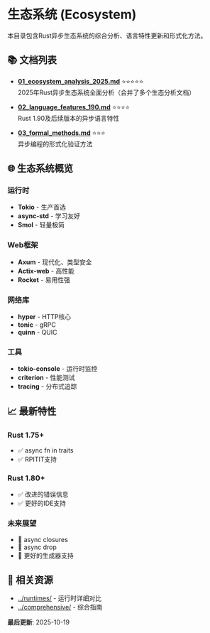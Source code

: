 # 生态系统 (Ecosystem)

本目录包含Rust异步生态系统的综合分析、语言特性更新和形式化方法。

## 📚 文档列表

- **[01_ecosystem_analysis_2025.md](./01_ecosystem_analysis_2025.md)** ⭐⭐⭐⭐⭐  
  2025年Rust异步生态系统全面分析（合并了多个生态分析文档）

- **[02_language_features_190.md](./02_language_features_190.md)** ⭐⭐⭐⭐  
  Rust 1.90及后续版本的异步语言特性

- **[03_formal_methods.md](./03_formal_methods.md)** ⭐⭐⭐  
  异步编程的形式化验证方法

## 🌐 生态系统概览

### 运行时

- **Tokio** - 生产首选
- **async-std** - 学习友好
- **Smol** - 轻量极简

### Web框架

- **Axum** - 现代化、类型安全
- **Actix-web** - 高性能
- **Rocket** - 易用性强

### 网络库

- **hyper** - HTTP核心
- **tonic** - gRPC
- **quinn** - QUIC

### 工具

- **tokio-console** - 运行时监控
- **criterion** - 性能测试
- **tracing** - 分布式追踪

## 📈 最新特性

### Rust 1.75+

- ✅ async fn in traits
- ✅ RPITIT支持

### Rust 1.80+

- ✅ 改进的错误信息
- ✅ 更好的IDE支持

### 未来展望

- 🔮 async closures
- 🔮 async drop
- 🔮 更好的生成器支持

## 🔗 相关资源

- [../runtimes/](../runtimes/) - 运行时详细对比
- [../comprehensive/](../comprehensive/) - 综合指南

**最后更新**: 2025-10-19
